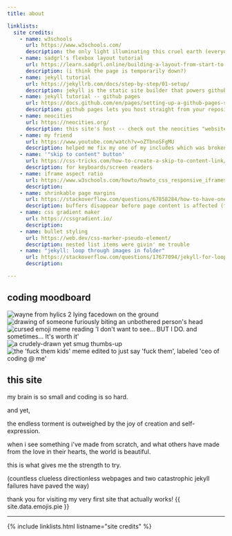 ```yaml
---
title: about

linklists:
  site credits:
    - name: w3schools
      url: https://www.w3schools.com/
      description: the only light illuminating this cruel earth (everyone's favorite interactive wiki for all things coding!)
    - name: sadgrl's flexbox layout tutorial
      url: https://learn.sadgrl.online/building-a-layout-from-start-to-finish/
      description: (i think the page is temporarily down?)
    - name: jekyll tutorial
      url: https://jekyllrb.com/docs/step-by-step/01-setup/
      description: jekyll is the static site builder that powers github pages! here's the main jekyll tutorial i used -- it made no sense on my first try, though.
    - name: jekyll tutorial -- github pages
      url: https://docs.github.com/en/pages/setting-up-a-github-pages-site-with-jekyll/creating-a-github-pages-site-with-jekyll
      description: github pages lets you host straight from your repository! here's a jekyll tutorial i used on my second try -- unfortunately scrapped the site because it came with a premade "theme".
    - name: neocities
      url: https://neocities.org/
      description: this site's host -- check out the neocities "websites" and "activity" tabs to peruse a wealth of charming personal sites!
    - name: my friend
      url: https://www.youtube.com/watch?v=oZTbnoSFgMU
      description: helped me fix my one of my includes which was broken for no reason
    - name: '"skip to content" button'
      url: https://css-tricks.com/how-to-create-a-skip-to-content-link/
      description: for keyboards/screen readers
    - name: iframe aspect ratio
      url: https://www.w3schools.com/howto/howto_css_responsive_iframes.asp
      description:
    - name: shrinkable page margins
      url: https://stackoverflow.com/questions/67858284/how-to-have-one-item-shrink-fully-before-another-starts-to-shrink
      description: buffers disappear before page content is affected (flex-shrink and flex-grow)
    - name: css gradient maker
      url: https://cssgradient.io/
      description:
    - name: bullet styling
      url: https://web.dev/css-marker-pseudo-element/
      description: nested list items were givin' me trouble
    - name: "jekyll: loop through images in folder"
      url: https://stackoverflow.com/questions/17677094/jekyll-for-loop-over-all-images-in-a-folder
      description:

---
```


## coding moodboard

<div class="centered">
  <img src="{{ '/assets/images/memes/wayne.png' | relative_url }}" alt="wayne from hylics 2 lying facedown on the ground" title="wayne from hylics 2 lying facedown on the ground">
  <img src="{{ '/assets/images/memes/chomp.jpg' | relative_url }}" alt="drawing of someone furiously biting an unbothered person's head" title="drawing of someone furiously biting an unbothered person's head" class="dimmed">
  <img src="{{ '/assets/images/memes/worthit.jpg' | relative_url }}" alt="cursed emoji meme reading 'I don't want to see... BUT I DO. and sometimes... It's worth it'" title="cursed emoji meme reading 'I don't want to see... BUT I DO. and sometimes... It's worth it'">
  <img src="{{ '/assets/images/memes/thumbsup.jpg' | relative_url }}" alt="a crudely-drawn yet smug thumbs-up" title="a crudely-drawn yet smug thumbs-up" class="dimmed">
  <img src="{{ '/assets/images/memes/coding.jpg' | relative_url }}" alt="the 'fuck them kids' meme edited to just say 'fuck them', labeled 'ceo of coding @ me'" title="the 'fuck them kids' meme edited to just say 'fuck them', labeled 'ceo of coding @ me'">
</div>

## this site

my brain is so small and coding is so hard.

and yet,

the endless torment is outweighed by the joy of creation and self-expression.

when i see something i've made from scratch, and what others have made from the love in their hearts, the world is beautiful.

this is what gives me the strength to try.

(countless clueless directionless webpages and two catastrophic jekyll failures have paved the way)

thank you for visiting my very first site that actually works! {{ site.data.emojis.pie }}

---

{% include linklists.html listname="site credits" %}
